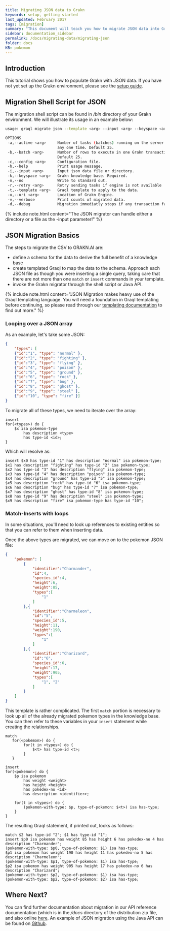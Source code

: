 ```yaml
---
title: Migrating JSON data to Grakn
keywords: setup, getting started
last_updated: February 2017
tags: [migration]
summary: "This document will teach you how to migrate JSON data into Grakn."
sidebar: documentation_sidebar
permalink: /docs/migrating-data/migrating-json
folder: docs
KB: pokemon
---
```


## Introduction
This tutorial shows you how to populate Grakn with JSON data. If you have not yet set up the Grakn environment, please see the [setup guide](../get-started/setup-guide).

## Migration Shell Script for JSON
The migration shell script can be found in */bin* directory of your Grakn environment. We will illustrate its usage in an example below:

```bash
usage: graql migrate json --template <arg> --input <arg> --keyspace <arg> [--help] [--no] [--batch <arg>] [--active <arg>] [--uri <arg>] [--retry <arg>] [--verbose]

OPTIONS
 -a,--active <arg>     Number of tasks (batches) running on the server at
                       any one time. Default 25.
 -b,--batch <arg>      Number of rows to execute in one Grakn transaction.
                       Default 25.
 -c,--config <arg>     Configuration file.
 -h,--help             Print usage message.
 -i,--input <arg>      Input json data file or directory.
 -k,--keyspace <arg>   Grakn knowledge base. Required.
 -n,--no               Write to standard out.
 -r,--retry <arg>      Retry sending tasks if engine is not available
 -t,--template <arg>   Graql template to apply to the data.
 -u,--uri <arg>        Location of Grakn Engine.
 -v,--verbose          Print counts of migrated data.
 -d,--debug            Migration immediatly stops if any transaction fails
```

{% include note.html content="The JSON migrator can handle either a directory or a file as the -input parameter!" %}

## JSON Migration Basics

The steps to migrate the CSV to GRAKN.AI are:

* define a schema for the data to derive the full benefit of a knowledge base
* create templated Graql to map the data to the schema. Approach each JSON file as though you were inserting a single query, taking care that there are not more than one `match` or `insert` commands in your template.
* invoke the Grakn migrator through the shell script or Java API.

{% include note.html content="JSON Migration makes heavy use of the Graql templating language. You will need a foundation in Graql templating before continuing, so please read through our [templating documentation](../graql/graql-templating.html) to find out more." %}

### Looping over a JSON array   

As an example, let's take some JSON:

<!-- TODO: Change this from pokemon examples -->
```json
{
    "types": [
    {"id":"1", "type": "normal" },
    {"id":"2", "type": "fighting" },
    {"id":"3", "type": "flying" },
    {"id":"4", "type": "poison" },
    {"id":"5", "type": "ground" },
    {"id":"6", "type": "rock" },
    {"id":"7", "type": "bug" },
    {"id":"8", "type": "ghost" },
    {"id":"9", "type": "steel" },
    {"id":"10", "type": "fire" }]
}
```

To migrate all of these types, we need to iterate over the array:    

```graql-template
insert
for(<types>) do {
    $x isa pokemon-type
        has description <type>
        has type-id <id>;
}
```

Which will resolve as:    

```graql
insert $x0 has type-id "1" has description "normal" isa pokemon-type;
$x1 has description "fighting" has type-id "2" isa pokemon-type;
$x2 has type-id "3" has description "flying" isa pokemon-type;
$x3 has type-id "4" has description "poison" isa pokemon-type;
$x4 has description "ground" has type-id "5" isa pokemon-type;
$x5 has description "rock" has type-id "6" isa pokemon-type;
$x6 has description "bug" has type-id "7" isa pokemon-type;
$x7 has description "ghost" has type-id "8" isa pokemon-type;
$x8 has type-id "9" has description "steel" isa pokemon-type;
$x9 has description "fire" isa pokemon-type has type-id "10";
```

### Match-Inserts with loops   

In some situations, you'll need to look up references to existing entities so that you can refer to them when inserting data.

Once the above types are migrated, we can move on to the pokemon JSON file:   

```json
{
    "pokemon": [
        {
            "identifier":"Charmander",
            "id":4,
            "species_id":4,
            "height":6,
            "weight":85,
            "types":[
                "1"
            ]
        },{
            "identifier":"Charmeleon",
            "id":"5",
            "species_id":5,
            "height":11,
            "weight":190,
            "types":[
                "1"
            ]
        },{
            "identifier":"Charizard",
            "id":"6",
            "species_id":6,
            "height":17,
            "weight":905,
            "types":[
                "1", "2"
            ]
        }
    ]
}
```

This template is rather complicated. The first `match` portion is necessary to look up all of the already migrated pokemon types in the knowledge base. You can then refer to these variables in your `insert` statement while creating the relationships.   

```graql-template
match
   for(<pokemon>) do {
        for(t in <types>) do {
            $<t> has type-id <t>;
        }
   }

insert
for(<pokemon>) do {
    $p isa pokemon
        has weight <weight>
        has height <height>
        has pokedex-no <id>
        has description <identifier>;

    for(t in <types>) do {
        (pokemon-with-type: $p, type-of-pokemon: $<t>) isa has-type;
    }
}
```

The resulting Graql statement, if printed out, looks as follows:

```graql
match $2 has type-id "2"; $1 has type-id "1";
insert $p0 isa pokemon has weight 85 has height 6 has pokedex-no 4 has description "Charmander";
(pokemon-with-type: $p0, type-of-pokemon: $1) isa has-type;
$p1 isa pokemon has weight 190 has height 11 has pokedex-no 5 has description "Charmeleon";
(pokemon-with-type: $p1, type-of-pokemon: $1) isa has-type;
$p2 isa pokemon has weight 905 has height 17 has pokedex-no 6 has description "Charizard";
(pokemon-with-type: $p2, type-of-pokemon: $1) isa has-type;
(pokemon-with-type: $p2, type-of-pokemon: $2) isa has-type;
```

## Where Next?
You can find further documentation about migration in our API reference documentation (which is in the */docs* directory of the distribution zip file, and also online [here](http://javadoc.io/doc/ai.grakn/grakn). An example of JSON migration using the Java API can be found on [Github](https://github.com/graknlabs/sample-projects/tree/master/example-json-migration-giphy).


